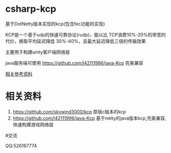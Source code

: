 # csharp-kcp

基于DotNetty版本实现的kcp(包含fec功能的实现)

KCP是一个基于udp的快速可靠协议(rudp)，能以比 TCP浪费10%-20%的带宽的代价，换取平均延迟降低 30%-40%，且最大延迟降低三倍的传输效果

主要用于构建unity客户端网络层


java服务端可使用 https://github.com/l42111996/java-Kcp 完美兼容

[相关参考资料](https://github.com/l42111996/java-Kcp/blob/master/README.md)


# 相关资料

1. https://github.com/skywind3000/kcp 原版c版本的kcp
2. https://github.com/l42111996/java-Kcp 基于netty的java版本kcp,完美兼容,快速构建游戏网络层

#交流

QQ:526167774
